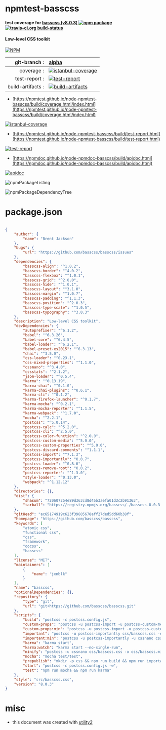 # npmtest-basscss

#### test coverage for  [basscss (v8.0.3)](https://github.com/basscss/basscss)  [![npm package](https://img.shields.io/npm/v/npmtest-basscss.svg?style=flat-square)](https://www.npmjs.org/package/npmtest-basscss) [![travis-ci.org build-status](https://api.travis-ci.org/npmtest/node-npmtest-basscss.svg)](https://travis-ci.org/npmtest/node-npmtest-basscss)

#### Low-level CSS toolkit

[![NPM](https://nodei.co/npm/basscss.png?downloads=true&downloadRank=true&stars=true)](https://www.npmjs.com/package/basscss)

| git-branch : | [alpha](https://github.com/npmtest/node-npmtest-basscss/tree/alpha)|
|--:|:--|
| coverage : | [![istanbul-coverage](https://npmtest.github.io/node-npmtest-basscss/build/coverage.badge.svg)](https://npmtest.github.io/node-npmtest-basscss/build/coverage.html/index.html)|
| test-report : | [![test-report](https://npmtest.github.io/node-npmtest-basscss/build/test-report.badge.svg)](https://npmtest.github.io/node-npmtest-basscss/build/test-report.html)|
| build-artifacts : | [![build-artifacts](https://npmtest.github.io/node-npmtest-basscss/glyphicons_144_folder_open.png)](https://github.com/npmtest/node-npmtest-basscss/tree/gh-pages/build)|

- [https://npmtest.github.io/node-npmtest-basscss/build/coverage.html/index.html](https://npmtest.github.io/node-npmtest-basscss/build/coverage.html/index.html)

[![istanbul-coverage](https://npmtest.github.io/node-npmtest-basscss/build/screenCapture.buildCi.browser.%252Ftmp%252Fbuild%252Fcoverage.lib.html.png)](https://npmtest.github.io/node-npmtest-basscss/build/coverage.html/index.html)

- [https://npmtest.github.io/node-npmtest-basscss/build/test-report.html](https://npmtest.github.io/node-npmtest-basscss/build/test-report.html)

[![test-report](https://npmtest.github.io/node-npmtest-basscss/build/screenCapture.buildCi.browser.%252Ftmp%252Fbuild%252Ftest-report.html.png)](https://npmtest.github.io/node-npmtest-basscss/build/test-report.html)

- [https://npmdoc.github.io/node-npmdoc-basscss/build/apidoc.html](https://npmdoc.github.io/node-npmdoc-basscss/build/apidoc.html)

[![apidoc](https://npmdoc.github.io/node-npmdoc-basscss/build/screenCapture.buildCi.browser.%252Ftmp%252Fbuild%252Fapidoc.html.png)](https://npmdoc.github.io/node-npmdoc-basscss/build/apidoc.html)

![npmPackageListing](https://npmtest.github.io/node-npmtest-basscss/build/screenCapture.npmPackageListing.svg)

![npmPackageDependencyTree](https://npmtest.github.io/node-npmtest-basscss/build/screenCapture.npmPackageDependencyTree.svg)



# package.json

```json

{
    "author": {
        "name": "Brent Jackson"
    },
    "bugs": {
        "url": "https://github.com/basscss/basscss/issues"
    },
    "dependencies": {
        "basscss-align": "^1.0.2",
        "basscss-border": "^4.0.2",
        "basscss-flexbox": "^1.0.1",
        "basscss-grid": "^2.0.0",
        "basscss-hide": "^1.0.1",
        "basscss-layout": "^3.1.0",
        "basscss-margin": "^1.0.7",
        "basscss-padding": "^1.1.3",
        "basscss-position": "^2.0.3",
        "basscss-type-scale": "^1.0.5",
        "basscss-typography": "^3.0.3"
    },
    "description": "Low-level CSS toolkit",
    "devDependencies": {
        "autoprefixer": "^6.1.2",
        "babel": "^6.3.26",
        "babel-core": "^6.4.5",
        "babel-loader": "^6.2.1",
        "babel-preset-es2015": "^6.3.13",
        "chai": "^3.5.0",
        "css-loader": "^0.23.1",
        "css-mixed-properties": "^1.1.0",
        "cssnano": "^3.4.0",
        "cssstats": "^2.1.2",
        "json-loader": "^0.5.4",
        "karma": "^0.13.19",
        "karma-chai": "^0.1.0",
        "karma-chai-plugins": "^0.6.1",
        "karma-cli": "^0.1.2",
        "karma-firefox-launcher": "^0.1.7",
        "karma-mocha": "^0.2.1",
        "karma-mocha-reporter": "^1.1.5",
        "karma-webpack": "^1.7.0",
        "mocha": "^2.2.1",
        "postcss": "^5.0.14",
        "postcss-calc": "^5.2.0",
        "postcss-cli": "^2.5.0",
        "postcss-color-function": "^2.0.0",
        "postcss-custom-media": "^5.0.0",
        "postcss-custom-properties": "^5.0.0",
        "postcss-discard-comments": "^1.1.1",
        "postcss-import": "^7.1.3",
        "postcss-importantly": "0.0.7",
        "postcss-loader": "^0.8.0",
        "postcss-remove-root": "0.0.2",
        "postcss-reporter": "^1.3.0",
        "style-loader": "^0.13.0",
        "webpack": "^1.12.12"
    },
    "directories": {},
    "dist": {
        "shasum": "720607254e89d363cd8d46b3aefa01d3c2b91363",
        "tarball": "https://registry.npmjs.org/basscss/-/basscss-8.0.3.tgz"
    },
    "gitHead": "ac65174919c623f39605678aff27ded5dd60b38f",
    "homepage": "https://github.com/basscss/basscss",
    "keywords": [
        "atomic css",
        "functional css",
        "css",
        "framework",
        "oocss",
        "basscss"
    ],
    "license": "MIT",
    "maintainers": [
        {
            "name": "jxnblk"
        }
    ],
    "name": "basscss",
    "optionalDependencies": {},
    "repository": {
        "type": "git",
        "url": "git+https://github.com/basscss/basscss.git"
    },
    "scripts": {
        "build": "postcss -c postcss.config.js",
        "custom-props": "postcss -u postcss-import -u postcss-custom-media src/basscss.css -o css/basscss-cp.css",
        "custom-props:min": "postcss -u postcss-import -u postcss-custom-media -u cssnano src/basscss.css -o css/basscss-cp.min.css",
        "important": "postcss -u postcss-importantly css/basscss.css -o css/basscss-important.css",
        "important:min": "postcss -u postcss-importantly -u cssnano css/basscss.css -o css/basscss-important.min.css",
        "karma": "karma start",
        "karma:watch": "karma start --no-single-run",
        "minify": "postcss -u cssnano css/basscss.css -o css/basscss.min.css",
        "mocha": "mocha test/test",
        "prepublish": "mkdir -p css && npm run build && npm run important && npm run custom-props && npm run minify && npm run important:min && npm run custom-props:min",
        "start": "postcss -c postcss.config.js -w",
        "test": "npm run mocha && npm run karma"
    },
    "style": "src/basscss.css",
    "version": "8.0.3"
}
```



# misc
- this document was created with [utility2](https://github.com/kaizhu256/node-utility2)
